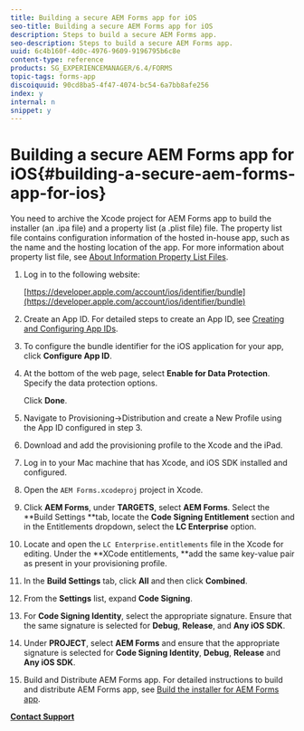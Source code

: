 ```yaml
---
title: Building a secure AEM Forms app for iOS
seo-title: Building a secure AEM Forms app for iOS
description: Steps to build a secure AEM Forms app.
seo-description: Steps to build a secure AEM Forms app.
uuid: 6c4b160f-4d0c-4976-9609-9196795b6c8e
content-type: reference
products: SG_EXPERIENCEMANAGER/6.4/FORMS
topic-tags: forms-app
discoiquuid: 90cd8ba5-4f47-4074-bc54-6a7bb8afe256
index: y
internal: n
snippet: y
---
```


# Building a secure AEM Forms app for iOS{#building-a-secure-aem-forms-app-for-ios}

You need to archive the Xcode project for AEM Forms app to build the installer (an .ipa file) and a property list (a .plist file) file. The property list file contains configuration information of the hosted in-house app, such as the name and the hosting location of the app. For more information about property list file, see [About Information Property List Files](http://developer.apple.com/library/ios/#documentation/general/Reference/InfoPlistKeyReference/Articles/AboutInformationPropertyListFiles.html).

1. Log in to the following website:

   [https://developer.apple.com/account/ios/identifier/bundle](https://developer.apple.com/account/ios/identifier/bundle)

1. Create an App ID. For detailed steps to create an App ID, see [Creating and Configuring App IDs](https://developer.apple.com/library/ios/documentation/IDEs/Conceptual/AppDistributionGuide/MaintainingProfiles/MaintainingProfiles.html).
1. To configure the bundle identifier for the iOS application for your app, click **Configure App ID**.
1. At the bottom of the web page, select **Enable for Data Protection**. Specify the data protection options.

   Click **Done**.

1. Navigate to Provisioning-&gt;Distribution and create a New Profile using the App ID configured in step 3.
1. Download and add the provisioning profile to the Xcode and the iPad. 
1. Log in to your Mac machine that has Xcode, and iOS SDK installed and configured.
1. Open the `AEM Forms.xcodeproj` project in Xcode.
1. Click **AEM Forms**, under **TARGETS**, select **AEM Forms**. Select the **Build Settings **tab, locate the **Code Signing Entitlement** section and in the Entitlements dropdown, select the **LC Enterprise** option.
1. Locate and open the `LC Enterprise.entitlements` file in the Xcode for editing. Under the **XCode entitlements, **add the same key-value pair as present in your provisioning profile. 
1. In the **Build Settings** tab, click **All** and then click **Combined**.
1. From the **Settings** list, expand **Code Signing**.
1. For **Code Signing Identity**, select the appropriate signature. Ensure that the same signature is selected for **Debug**, **Release**, and **Any iOS SDK**.
1. Under **PROJECT**, select **AEM Forms** and ensure that the appropriate signature is selected for **Code Signing Identity**, **Debug**, **Release** and **Any iOS SDK**. 
1. Build and Distribute AEM Forms app. For detailed instructions to build and distribute AEM Forms app, see [Build the installer for AEM Forms app](../../forms/using/setup-xcode-project-build-installer.md#main-pars-text-12).

[**Contact Support**](https://www.adobe.com/account/sign-in.supportportal.html)

